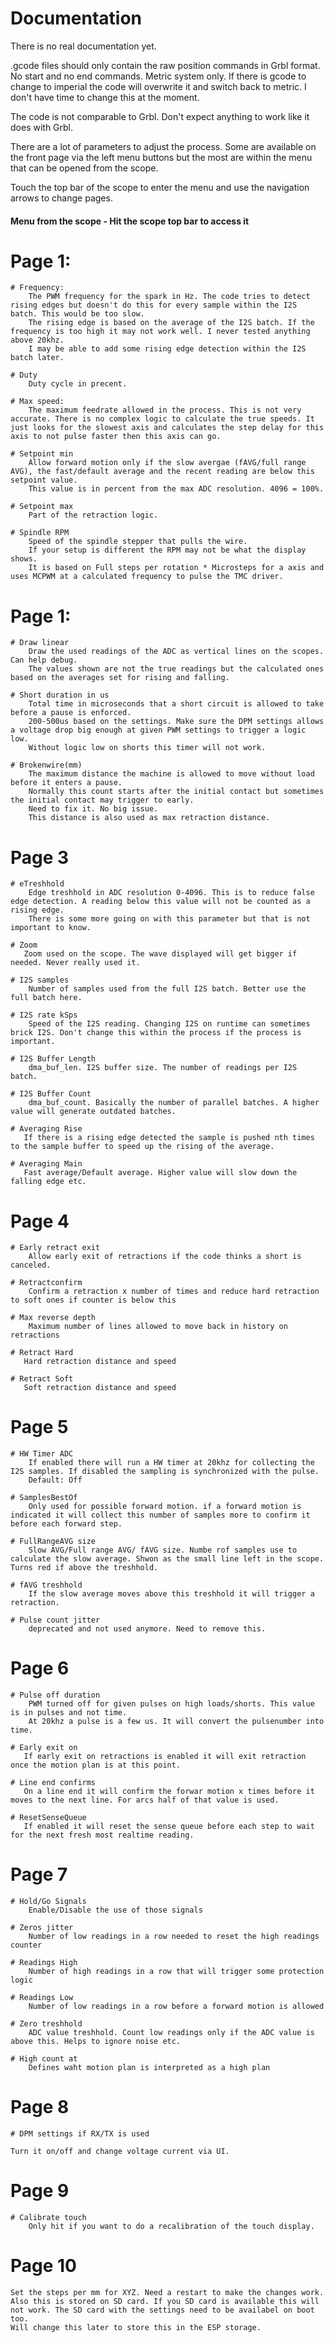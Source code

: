 # Documentation

There is no real documentation yet.


.gcode files should only contain the raw position commands in Grbl format. No start and no end commands. Metric system only. 
If there is gcode to change to imperial the code will overwrite it and switch back to metric.
I don't have time to change this at the moment.

The code is not comparable to Grbl. Don't expect anything to work like it does with Grbl.


There are a lot of parameters to adjust the process. Some are available on the front page via the left menu buttons but the most are within the menu that can be opened from the scope.

Touch the top bar of the scope to enter the menu and use the navigation arrows to change pages.




#### Menu from the scope - Hit the scope top bar to access it ####

# Page 1:

    # Frequency: 
        The PWM frequency for the spark in Hz. The code tries to detect rising edges but doesn't do this for every sample within the I2S batch. This would be too slow.
        The rising edge is based on the average of the I2S batch. If the frequency is too high it may not work well. I never tested anything above 20khz.
        I may be able to add some rising edge detection within the I2S batch later. 

    # Duty
        Duty cycle in precent.

    # Max speed:
        The maximum feedrate allowed in the process. This is not very accurate. There is no complex logic to calculate the true speeds. It just looks for the slowest axis and calculates the step delay for this axis to not pulse faster then this axis can go. 

    # Setpoint min
        Allow forward motion only if the slow avergae (fAVG/full range AVG), the fast/default average and the recent reading are below this setpoint value.
        This value is in percent from the max ADC resolution. 4096 = 100%.

    # Setpoint max
        Part of the retraction logic. 

    # Spindle RPM
        Speed of the spindle stepper that pulls the wire. 
        If your setup is different the RPM may not be what the display shows. 
        It is based on Full steps per rotation * Microsteps for a axis and uses MCPWM at a calculated frequency to pulse the TMC driver.

    
# Page 1:


    # Draw linear
        Draw the used readings of the ADC as vertical lines on the scopes. Can help debug. 
        The values shown are not the true readings but the calculated ones based on the averages set for rising and falling.

    # Short duration in us
        Total time in microseconds that a short circuit is allowed to take before a pause is enforced.
        200-500us based on the settings. Make sure the DPM settings allows a voltage drop big enough at given PWM settings to trigger a logic low.
        Without logic low on shorts this timer will not work.

    # Brokenwire(mm)
        The maximum distance the machine is allowed to move without load before it enters a pause. 
        Normally this count starts after the initial contact but sometimes the initial contact may trigger to early.
        Need to fix it. No big issue.
        This distance is also used as max retraction distance.

# Page 3

    # eTreshhold
        Edge treshhold in ADC resolution 0-4096. This is to reduce false edge detection. A reading below this value will not be counted as a rising edge.
        There is some more going on with this parameter but that is not important to know.

    # Zoom
       Zoom used on the scope. The wave displayed will get bigger if needed. Never really used it.

    # I2S samples
        Number of samples used from the full I2S batch. Better use the full batch here.

    # I2S rate kSps
        Speed of the I2S reading. Changing I2S on runtime can sometimes brick I2S. Don't change this within the process if the process is important.
        
    # I2S Buffer Length
        dma_buf_len. I2S buffer size. The number of readings per I2S batch.

    # I2S Buffer Count
        dma_buf_count. Basically the number of parallel batches. A higher value will generate outdated batches. 

    # Averaging Rise
       If there is a rising edge detected the sample is pushed nth times to the sample buffer to speed up the rising of the average.

    # Averaging Main
       Fast average/Default average. Higher value will slow down the falling edge etc.


# Page 4

    # Early retract exit
        Allow early exit of retractions if the code thinks a short is canceled. 

    # Retractconfirm
        Confirm a retraction x number of times and reduce hard retraction to soft ones if counter is below this

    # Max reverse depth
        Maximum number of lines allowed to move back in history on retractions

    # Retract Hard
       Hard retraction distance and speed

    # Retract Soft
       Soft retraction distance and speed


# Page 5

    # HW Timer ADC
        If enabled there will run a HW timer at 20khz for collecting the I2S samples. If disabled the sampling is synchronized with the pulse.
        Default: Off

    # SamplesBestOf
        Only used for possible forward motion. if a forward motion is indicated it will collect this number of samples more to confirm it before each forward step.

    # FullRangeAVG size
        Slow AVG/Full range AVG/ fAVG size. Numbe rof samples use to calculate the slow average. Shwon as the small line left in the scope. Turns red if above the treshhold.

    # fAVG treshhold
        If the slow average moves above this treshhold it will trigger a retraction. 

    # Pulse count jitter
        deprecated and not used anymore. Need to remove this.


# Page 6

    # Pulse off duration
        PWM turned off for given pulses on high loads/shorts. This value is in pulses and not time.
        At 20khz a pulse is a few us. It will convert the pulsenumber into time.

    # Early exit on
       If early exit on retractions is enabled it will exit retraction once the motion plan is at this point. 

    # Line end confirms
       On a line end it will confirm the forwar motion x times before it moves to the next line. For arcs half of that value is used.

    # ResetSenseQueue
       If enabled it will reset the sense queue before each step to wait for the next fresh most realtime reading.


# Page 7

    # Hold/Go Signals
        Enable/Disable the use of those signals
    
    # Zeros jitter
        Number of low readings in a row needed to reset the high readings counter
      
    # Readings High
        Number of high readings in a row that will trigger some protection logic

    # Readings Low
        Number of low readings in a row before a forward motion is allowed

    # Zero treshhold
        ADC value treshhold. Count low readings only if the ADC value is above this. Helps to ignore noise etc.

    # High count at
        Defines waht motion plan is interpreted as a high plan

# Page 8

    # DPM settings if RX/TX is used

    Turn it on/off and change voltage current via UI.

# Page 9

    # Calibrate touch
        Only hit if you want to do a recalibration of the touch display.


# Page 10

    Set the steps per mm for XYZ. Need a restart to make the changes work.
    Also this is stored on SD card. If you SD card is available this will not work. The SD card with the settings need to be availabel on boot too.
    Will change this later to store this in the ESP storage.

    
    

